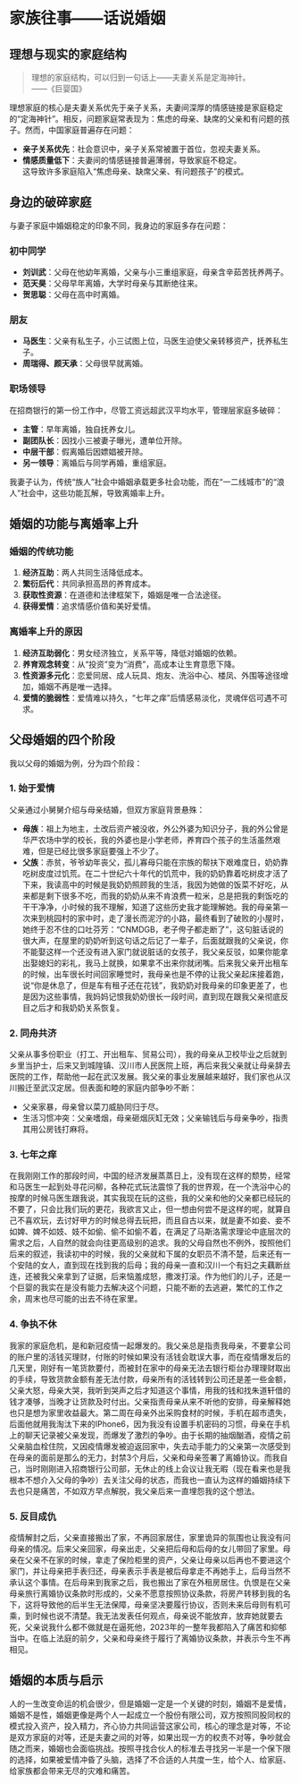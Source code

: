 # 家族往事——话说婚姻

## 理想与现实的家庭结构

> 理想的家庭结构，可以归到一句话上——夫妻关系是定海神针。  
> ——《巨婴国》

理想家庭的核心是夫妻关系优先于亲子关系，夫妻间深厚的情感链接是家庭稳定的“定海神针”。相反，问题家庭常表现为：焦虑的母亲、缺席的父亲和有问题的孩子。然而，中国家庭普遍存在问题：  
- **亲子关系优先**：社会意识中，亲子关系常被置于首位，忽视夫妻关系。  
- **情感质量低下**：夫妻间的情感链接普遍薄弱，导致家庭不稳定。  
这导致许多家庭陷入“焦虑母亲、缺席父亲、有问题孩子”的模式。

## 身边的破碎家庭

与妻子家庭中婚姻稳定的印象不同，我身边的家庭多存在问题：  

### 初中同学
- **刘训武**：父母在他幼年离婚，父亲与小三重组家庭，母亲含辛茹苦抚养两子。  
- **范天昊**：父母早年离婚，大学时母亲与其断绝往来。  
- **贺思聪**：父母在高中时离婚。

### 朋友
- **马医生**：父亲有私生子，小三试图上位，马医生迫使父亲转移资产，抚养私生子。  
- **周瑞得、颜天承**：父母很早就离婚。

### 职场领导
在招商银行的第一份工作中，尽管工资远超武汉平均水平，管理层家庭多破碎：  
- **主管**：早年离婚，独自抚养女儿。  
- **副团队长**：因找小三被妻子曝光，遭单位开除。  
- **中层干部**：假离婚后因嫖娼被开除。  
- **另一领导**：离婚后与同学再婚，重组家庭。

我妻子认为，传统“族人”社会中婚姻承载更多社会功能，而在“一二线城市”的“浪人”社会中，这些功能瓦解，导致离婚率上升。

## 婚姻的功能与离婚率上升

### 婚姻的传统功能
1. **经济互助**：两人共同生活降低成本。  
2. **繁衍后代**：共同承担高昂的养育成本。  
3. **获取性资源**：在道德和法律框架下，婚姻是唯一合法途径。  
4. **获得爱情**：追求情感价值和美好爱情。

### 离婚率上升的原因
1. **经济互助弱化**：男女经济独立，关系平等，降低对婚姻的依赖。  
2. **养育观念转变**：从“投资”变为“消费”，高成本让生育意愿下降。  
3. **性资源多元化**：恋爱同居、成人玩具、炮友、洗浴中心、楼凤、外围等途径增加，婚姻不再是唯一选择。  
4. **爱情的脆弱性**：爱情难以持久，“七年之痒”后情感易淡化，灵魂伴侣可遇不可求。

## 父母婚姻的四个阶段

我以父母的婚姻为例，分为四个阶段：

### 1. 始于爱情
父亲通过小舅舅介绍与母亲结婚，但双方家庭背景悬殊：  
- **母族**：祖上为地主，土改后资产被没收，外公外婆为知识分子，我的外公曾是华严农场中学的校长，我的外婆也是小学老师，养育四个孩子的生活虽然艰难，但是已经比很多家庭要强上不少了。  
- **父族**：赤贫，爷爷幼年丧父，孤儿寡母只能在宗族的帮扶下艰难度日，奶奶靠吃树皮度过饥荒。在二十世纪六十年代的饥荒中，我的奶奶靠着吃树皮才活了下来，我读高中的时候是我奶奶照顾我的生活，我因为她做的饭菜不好吃，从来都是剩下很多不吃，而我的奶奶从来不肯浪费一粒米，总是把我的剩饭吃的干干净净，小时候的我不理解，知道了这些历史我才能理解她。我的母亲第一次来到桃园村的家中时，走了漫长而泥泞的小路，最终看到了破败的小屋时，她终于忍不住的口吐芬芳：“CNMDGB，老子侉子都走断了”，这句脏话说的很大声，在屋里的奶奶听到这句话之后记了一辈子，后面就跟我的父亲说，你不能娶这样一个还没有进入家门就说脏话的女孩子，我父亲反驳，如果你能拿出娶媳妇的彩礼，我马上就换，如果拿不出来你就闭嘴。后来我父亲开出租车的时候，出车很长时间回家睡觉时，我母亲也是不停的让我父亲起床接着跑，说“你是休息了，但是车有租子还在花钱”，我奶奶对我母亲的印象更差了，也是因为这些事情，我妈妈记恨我奶奶很长一段时间，直到现在跟我父亲彻底反目之后才和我奶奶关系恢复。

### 2. 同舟共济
父亲从事多份职业（打工、开出租车、贸易公司），我的母亲从卫校毕业之后就到乡里当护士，后来又到城隍镇、汉川市人民医院上班，再后来我父亲就让母亲辞去医院的工作，帮助他一起在武汉发展。我父亲的事业发展越来越好，我们家也从汉川搬迁至武汉定居。但表面和睦的家庭内部争吵不断：  
- 父亲家暴，母亲曾以菜刀威胁同归于尽。  
- 生活习惯冲突：父亲嗜烟，母亲砸烟灰缸无效；父亲输钱后与母亲争吵，指责其用公房钱打麻将。

### 3. 七年之痒
在我刚刚工作的那段时间，中国的经济发展蒸蒸日上，没有现在这样的颓势，经常和马医生一起到处寻花问柳，各种花式玩法震惊了我的世界观，在一个洗浴中心的按摩的时候马医生跟我说，其实我现在玩的这些，我的父亲和他的父亲都已经玩的不要了，只会比我们玩的更花，我欲言又止，但一想由何尝不是这样的呢，就算自己不喜欢玩，去讨好甲方的时候总得去玩把，而且自古以来，就是妻不如妾、妾不如婢、婢不如妓、妓不如偷、偷不如偷不着，在满足了马斯洛需求理论中底层次的需求之后，人自然的就会向往更高级别的追求。我的父母自然也不例外，按照他们后来的叙述，我读初中的时候，我的父亲就和下属的女职员不清不楚，后来还有一个安陆的女人，直到现在找到我的后母；我的母亲一直和汉川一个有妇之夫藕断丝连，还被我父亲拿到了证据，后来恼羞成怒，撒泼打滚。作为他们的儿子，还是一个巨婴的我实在是没有能力去解决这个问题，只能不断的去逃避，繁忙的工作之余，周末也尽可能的出去不待在家里。

### 4. 争执不休
我家的家庭危机，是和新冠疫情一起爆发的。我父亲总是指责我母亲，不要拿公司的账户里的活钱买理财，付账的时候如果没有活钱会耽误大事，而在疫情爆发后的几天里，刚好有一笔货款要付，而被封在家中的母亲无法去银行柜台办理理财取出的手续，导致货款金额有差无法付款，母亲所有的活钱转到公司还是差一些金额，父亲大怒，母亲大哭，我听到哭声之后才知道这个事情，用我的钱和找朱道轩借的钱才凑够，当晚才让货款及时付出。父亲指责母亲从来不听他的安排，母亲解释她也只是想为家里收益最大。第二周在母亲外出采购食材的时候，手机在超市遗失，后面他就用我淘汰下来的IPhone6，因为我没有设置手机密码的习惯，母亲在手机上的聊天记录被父亲发现，而爆发了激烈的争吵。由于长期的抽烟酗酒，疫情之前父亲脑血栓住院，又因疫情爆发被迫返回家中，失去动手能力的父亲第一次感受到在母亲的面前是那么的无力，封禁3个月后，父亲和母亲签署了离婚协议。而我自己，当时刚刚进入招商银行公司部，无休止的线上会议让我无暇（现在看来也是我根本不想介入父母的争吵）去关注父母的状态，而我也一直认为这样的婚姻持续下去也只是痛苦，不如双方早点解脱，我父亲后来一直埋怨我的这个想法。

### 5. 反目成仇
疫情解封之后，父亲直接搬出了家，不再回家居住，家里诡异的氛围也让我没有问母亲的情况。后来父亲回家，母亲出走，父亲把后母和后母的女儿带回了家里。母亲在父亲不在家的时候，拿走了保险柜里的资产，父亲让母亲以后再也不要进这个家门，并让母亲把手表归还，母亲表示手表是被后母拿走不再她手上，后母当然不承认这个事情。在后母来到我家之后，我也搬出了家在外租房居住。仇恨是在父亲母亲旅行离婚协议条款时形成的，父亲不愿意按照协议条款，将房产转移到我的名下，这将导致他的后半生无法保障，母亲坚决要履行协议，否则未来后母则有机可乘，到时候也说不清楚。我无法发表任何观点，母亲说不能放弃，放弃她就要去死，父亲说我什么都不做就是在逼死他，2023年的一整年我都陷入了痛苦和抑郁当中。在临上法庭的前夕，父亲和母亲终于履行了离婚协议条款，并表示今生不再相见。


## 婚姻的本质与启示

人的一生改变命运的机会很少，但是婚姻一定是一个关键的时刻，婚姻不是爱情，婚姻不是性，婚姻更像是两个人一起成立一个股份有限公司，双方按照同股同权的模式投入资产，投入精力，齐心协力共同运营这家公司，核心的理念是对等，不论是双方家庭的对等，还是夫妻之间的对等，如果出现一方的权责不对等，争吵就会随之而来，婚姻也会面临挑战。按照寻找合伙人的标准去寻找另一半是一个保下限的选择，如果被爱情冲昏了头脑，选择了不合适的人共度一生，给个人、给家庭、给家族都会带来无尽的灾难和痛苦。
